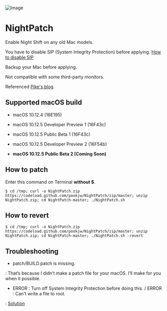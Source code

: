 ![Image](https://farm1.staticflickr.com/580/33704162375_e0883536cf_o.png)

# NightPatch

Enable Night Shift on any old Mac models.

You have to disable SIP (System Integrity Protection) before applying. [How to disable SIP](http://apple.stackexchange.com/a/209530)

Backup your Mac before applying.

Not compatible with some third-party monitors.

Referenced [Pike's blog](https://pikeralpha.wordpress.com/2017/01/30/4398/).

## Supported macOS build

- macOS 10.12.4 (16E195)

- macOS 10.12.5 Developer Preview 1 (16F43c)

- macOS 10.12.5 Public Beta 1 (16F43c)

- macOS 10.12.5 Developer Preview 2 (16F54b)

- **macOS 10.12.5 Public Beta 2 (Coming Soon)**

## How to patch

Enter this command on Terminal **without $**.

`$ cd /tmp; curl -o NightPatch.zip https://codeload.github.com/pookjw/NightPatch/zip/master; unzip NightPatch.zip; cd NightPatch-master; ./NightPatch.sh`

## How to revert

`$ cd /tmp; curl -o NightPatch.zip https://codeload.github.com/pookjw/NightPatch/zip/master; unzip NightPatch.zip; cd NightPatch-master; ./NightPatch.sh -revert`

## Troubleshooting

- patch/BUILD.patch is missing.

: That’s because I didn’t make a patch file for your macOS. I’ll make for you when it possible.

- ERROR : Turn off System Integrity Protection before doing this. / ERROR : Can't write a file to root.

: [Solution](http://apple.stackexchange.com/a/209530)
